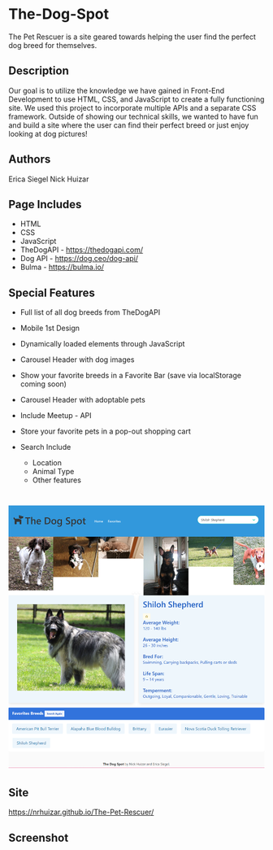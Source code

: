 # The-Dog-Spot

The Pet Rescuer is a site geared towards helping the user find the perfect dog breed for themselves.

## Description

Our goal is to utilize the knowledge we have gained in Front-End Development to use HTML, CSS, and JavaScript to create a fully functioning site.  We used this project to incorporate multiple APIs and a separate CSS framework.  Outside of showing our technical skills, we wanted to have fun and build a site where the user can find their perfect breed or just enjoy looking at dog pictures!

## Authors

Erica Siegel
Nick Huizar

## Page Includes

- HTML
- CSS
- JavaScript
- TheDogAPI - https://thedogapi.com/
- Dog API - https://dog.ceo/dog-api/
- Bulma - https://bulma.io/

## Special Features

- Full list of all dog breeds from TheDogAPI
- Mobile 1st Design
- Dynamically loaded elements through JavaScript
- Carousel Header with dog images
- Show your favorite breeds in a Favorite Bar (save via localStorage coming soon)

- Carousel Header with adoptable pets
- Include Meetup - API
- Store your favorite pets in a pop-out shopping cart
- Search Include
  - Location
  - Animal Type
  - Other features


 ![The Dog Spot](./assets/images/ScreenShot.png?raw=true)
=======
  
 ## Site
 
 https://nrhuizar.github.io/The-Pet-Rescuer/
 
 ## Screenshot
 
